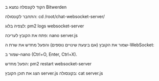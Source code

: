 הקוד לקונסלה נמצא ב Bitwerden

התחבר לקונסולה: cd /root/chat-websocket-server/

לצפיה בלוג: pm2 logs websocket-server

פתח את הקובץ לעריכה: nano server.js

שמור את הקובץ (אם ביצעת שינויים נוספים) והפעל מחדש את שרת ה-WebSocket:

שמור ב-nano (Ctrl+O, Enter, Ctrl+X).

הפעל מחדש: pm2 restart websocket-server

הצג את תוכן הקובץ server.js בקונסולה: cat server.js
